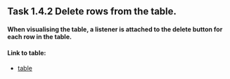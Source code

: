## Task 1.4.2  Delete rows from the table.
#### When visualising the table, a listener is attached to the delete button for each row in the table.

#### Link to table: 
- [table](https://kravchenkomaks.github.io/m-web-frontend-basics/level1-4-backend/level_1-4_task-2_btn-listener/)
